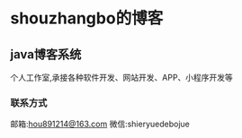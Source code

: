 # shouzhangbo的博客
## java博客系统
个人工作室,承接各种软件开发、网站开发、APP、小程序开发等
### 联系方式
邮箱:hou891214@163.com
微信:shieryuedebojue